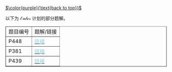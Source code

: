 [$\color{purple}{\text{back to top}}$](https://cyn2006.github.io/main,html)

以下为 $\mathcal{Euler}$ 计划的部分题解。

<div>
    <body>
        <table border="1">
            <thead>
                <tr>
                    <td>题目编号</td><td>题解/链接</td>
                </tr>
            </thead>
            <tr>
                <td> P448 </td>
                <td>
                    <a href="https://www.luogu.com.cn/blog/stupidcyn/euler-p448">
                        <font color="skyblue">
                            链接
                        </font>
                    </a>
                </td>
            </tr>
            <tr>
                <td> P381 </td>
                <td>
                    <a href="https://www.luogu.com.cn/blog/stupidcyn/euler-p381">
                        <font color="skyblue">
                            链接
                        </font>
                    </a>
                </td>
            </tr>
            <tr>
                <td> P439 </td>
                <td>
                    <a href="https://www.luogu.com.cn/blog/stupidcyn/euler-p439">
                        <font color="skyblue">
                            链接
                        </font>
                    </a>
                </td>
            </tr>
        </table>
    </body>
</div>

